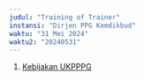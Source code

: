 ```yaml
---
judul: "Training of Trainer"
instansi: "Dirjen PPG Kemdikbud"
waktu: "31 Mei 2024"
waktu2: "20240531"
---
```


1. [Kebijakan UKPPPG](https://drive.google.com/drive/folders/1Yz4Md7sZPT094O4wqsPOehuWmDJvDmDL?usp=drive_link)
